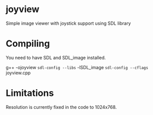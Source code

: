 joyview
=======

Simple image viewer with joystick support using SDL library


Compiling
=========

You need to have SDL and SDL_image installed.

g++ -ojoyview `sdl-config --libs` -lSDL_image `sdl-config --cflags` joyview.cpp

Limitations
===========

Resolution is currently fixed in the code to 1024x768.
